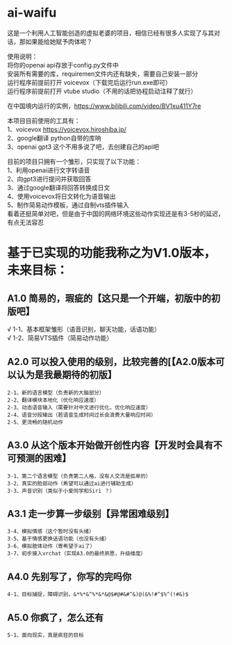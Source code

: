 # ai-waifu
这是一个利用人工智能创造的虚拟老婆的项目，相信已经有很多人实现了与其对话，那如果能给她赋予肉体呢？

使用说明：  
  将你的openai api存放于config.py文件中  
  安装所有需要的库，requiremen文件内还有缺失，需要自己安装一部分  
  运行程序前提前打开 voicevox（下载完后运行run.exe即可）  
  运行程序前提前打开 vtube studio（不用的话把协程启动注释了就行）  

在中国境内运行的实例，https://www.bilibili.com/video/BV1xu411Y7re

本项目目前使用的工具有：  
  1、voicevox    https://voicevox.hiroshiba.jp/  
  2、google翻译  python自带的库呐  
  3、openai gpt3 这个不用多说了吧，去创建自己的api吧  


目前的项目只拥有一个雏形，只实现了以下功能：  
  1、利用openai进行文字转语音  
  2、向gpt3进行提问并获取回答  
  3、通过google翻译将回答转换成日文  
  4、使用voicevox将日文转化为语音输出  
  5、制作简易动作模板，通过自制vts插件输入  
看着还挺简单对吧，但是由于中国的网络环境这些动作实现还是有3-5秒的延迟，有点无法容忍


# 基于已实现的功能我称之为V1.0版本，未来目标：  
## A1.0	简易的，瑕疵的【这只是一个开端，初版中的初版吧】  
√	1-1、基本框架雏形（语音识别，聊天功能，话语功能）  
√	1-2、简易VTS插件（简易动作功能）  
## A2.0	可以投入使用的级别，比较完善的[【A2.0版本可以认为是我最期待的初版】  
	2-1、新的语言模型（负责新的大脑部分）  
	2-2、翻译模块本地化（优化响应速度）  
	2-3、动态语音输入（需要针对中文进行优化，优化响应速度）  
	2-4、语音分段输出（若语音生成时间过长会浪费大量响应时间）  
	2-5、更流畅的随机动作  
## A3.0	从这个版本开始做开创性内容【开发时会具有不可预测的困难】  
	3-1、第二个语言模型（负责第二人格，没有人交流是孤单的）
	3-2、真实的脸部动作（希望可以通过ai进行辅助生成）  
	3-3、声音识别（类似于小爱同学和Siri ？）  
## A3.1	走一步算一步级别【异常困难级别】  
	3-4、模拟情感（这个暂时没有头绪）  
	3-5、基于情感更换话语功能（也没有头绪）  
	3-6、模拟肢体动作（寄希望于ai了）  
	3-7、初步接入vrchat（实现A3.0的最终夙愿，升级维度）  
## A4.0	先别写了，你写的完吗你  
	4-1、目标捕捉，障碍识别，&*%*&^%*&*&@$#@#&#^&)@(&%!#^$%^(!#&)$  
## A5.0	你疯了，怎么还有  
	5-1、面向现实，真是疯狂的目标  
